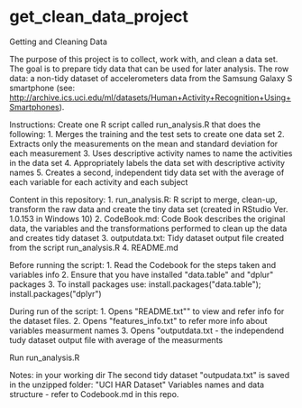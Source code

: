 # get_clean_data_project
Getting and Cleaning Data

The purpose of this project is to collect, work with, and clean a data set. The goal is to prepare tidy data that can be used for later analysis. 
The row data: a non-tidy dataset of accelerometers data from the Samsung Galaxy S smartphone (see: http://archive.ics.uci.edu/ml/datasets/Human+Activity+Recognition+Using+Smartphones).

Instructions: 
Create one R script called run_analysis.R that does the following:
    1. Merges the training and the test sets to create one data set
    2. Extracts only the measurements on the mean and standard deviation for each measurement
    3. Uses descriptive activity names to name the activities in the data set
    4. Appropriately labels the data set with descriptive activity names
    5. Creates a second, independent tidy data set with the average of each variable for each activity and each subject
    
Content in this repository: 
    1. run_analysis.R: R script to merge, clean-up, transform the raw data and create the tiny data set (created in RStudio Ver. 1.0.153 in Windows 10)
    2. CodeBook.md: Code Book describes the original data, the variables and the transformations performed to clean up the data and creates tidy dataset
    3. outputdata.txt: Tidy dataset output file created from the script run_analysis.R
    4. README.md 
    
Before running the script: 
    1. Read the Codebook for the steps taken and variables info
    2. Ensure that you have installed "data.table" and "dplur" packages
    3. To install packages use: install.packages("data.table"); install.packages("dplyr")    

During run of the script: 
    1. Opens "README.txt"" to view and refer info for the dataset files.
    2. Opens "features_info.txt" to refer more info about variables measurment names 
    3. Opens "outputdata.txt - the independend tudy dataset output file with average of the measurments
    
Run run_analysis.R
    
Notes: 
    in your working dir 
    The second tidy dataset "outpudata.txt" is saved in the unzipped folder: "UCI HAR Dataset" 
    Variables names and data structure - refer to Codebook.md in this repo. 
